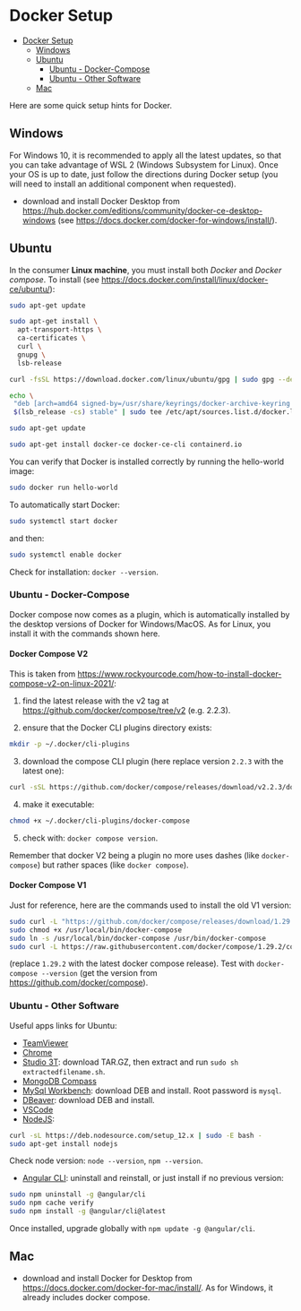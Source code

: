 # Docker Setup

- [Docker Setup](#docker-setup)
  - [Windows](#windows)
  - [Ubuntu](#ubuntu)
    - [Ubuntu - Docker-Compose](#ubuntu---docker-compose)
    - [Ubuntu - Other Software](#ubuntu---other-software)
  - [Mac](#mac)

Here are some quick setup hints for Docker.

## Windows

For Windows 10, it is recommended to apply all the latest updates, so that you can take advantage of WSL 2 (Windows Subsystem for Linux). Once your OS is up to date, just follow the directions during Docker setup (you will need to install an additional component when requested).

- download and install Docker Desktop from <https://hub.docker.com/editions/community/docker-ce-desktop-windows> (see <https://docs.docker.com/docker-for-windows/install/>).

## Ubuntu

In the consumer __Linux machine__, you must install both *Docker* and *Docker compose*. To install (see <https://docs.docker.com/install/linux/docker-ce/ubuntu/>):

```bash
sudo apt-get update

sudo apt-get install \
  apt-transport-https \
  ca-certificates \
  curl \
  gnupg \
  lsb-release

curl -fsSL https://download.docker.com/linux/ubuntu/gpg | sudo gpg --dearmor -o /usr/share/keyrings/docker-archive-keyring.gpg

echo \
 "deb [arch=amd64 signed-by=/usr/share/keyrings/docker-archive-keyring.gpg] https://download.docker.com/linux/ubuntu \
 $(lsb_release -cs) stable" | sudo tee /etc/apt/sources.list.d/docker.list > /dev/null

sudo apt-get update

sudo apt-get install docker-ce docker-ce-cli containerd.io
```

You can verify that Docker is installed correctly by running the hello-world image:

```bash
sudo docker run hello-world
```

To automatically start Docker:

```bash
sudo systemctl start docker
```

and then:

```bash
sudo systemctl enable docker
```

Check for installation: `docker --version`.

### Ubuntu - Docker-Compose

Docker compose now comes as a plugin, which is automatically installed by the desktop versions of Docker for Windows/MacOS. As for Linux, you install it with the commands shown here.

#### Docker Compose V2

This is taken from <https://www.rockyourcode.com/how-to-install-docker-compose-v2-on-linux-2021/>:

1. find the latest release with the v2 tag at <https://github.com/docker/compose/tree/v2> (e.g. 2.2.3).

2. ensure that the Docker CLI plugins directory exists:

```bash
mkdir -p ~/.docker/cli-plugins
```

3. download the compose CLI plugin (here replace version `2.2.3` with the latest one):

```bash
curl -sSL https://github.com/docker/compose/releases/download/v2.2.3/docker-compose-linux-x86_64 -o ~/.docker/cli-plugins/docker-compose
```

4. make it executable:

```bash
chmod +x ~/.docker/cli-plugins/docker-compose
```

5. check with: `docker compose version`.

Remember that docker V2 being a plugin no more uses dashes (like `docker-compose`) but rather spaces (like `docker compose`).

#### Docker Compose V1

Just for reference, here are the commands used to install the old V1 version:

```bash
sudo curl -L "https://github.com/docker/compose/releases/download/1.29.2/docker-compose-$(uname -s)-$(uname -m)" -o /usr/local/bin/docker-compose
sudo chmod +x /usr/local/bin/docker-compose
sudo ln -s /usr/local/bin/docker-compose /usr/bin/docker-compose
sudo curl -L https://raw.githubusercontent.com/docker/compose/1.29.2/contrib/completion/bash/docker-compose -o /etc/bash_completion.d/docker-compose
```

(replace `1.29.2` with the latest docker compose release). Test with `docker-compose --version` (get the version from <https://github.com/docker/compose>).

### Ubuntu - Other Software

Useful apps links for Ubuntu:

- [TeamViewer](https://www.teamviewer.com/en/download/linux/)
- [Chrome](https://www.google.com/intl/en-US/chrome/)
- [Studio 3T](https://studio3t.com/download/): download TAR.GZ, then extract and run `sudo sh extractedfilename.sh`.
- [MongoDB Compass](https://www.mongodb.com/download-center?jmp=nav#compass)
- [MySql Workbench](https://dev.mysql.com/downloads/workbench/): download DEB and install. Root password is `mysql`.
- [DBeaver](https://dbeaver.io/download/): download DEB and install.
- [VSCode](https://code.visualstudio.com/download)
- [NodeJS](https://www.digitalocean.com/community/tutorials/how-to-install-node-js-on-ubuntu-16-04):

```bash
curl -sL https://deb.nodesource.com/setup_12.x | sudo -E bash -
sudo apt-get install nodejs
```

Check node version: `node --version`, `npm --version`.

- [Angular CLI](https://tecadmin.net/install-angular-on-ubuntu/): uninstall and reinstall, or just install if no previous version:

```bash
sudo npm uninstall -g @angular/cli
sudo npm cache verify
sudo npm install -g @angular/cli@latest
```

Once installed, upgrade globally with `npm update -g @angular/cli`.

## Mac

- download and install Docker for Desktop from <https://docs.docker.com/docker-for-mac/install/>. As for Windows, it already includes docker compose.
